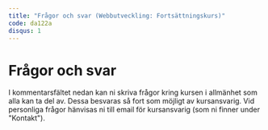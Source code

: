 ```yaml
---
title: "Frågor och svar (Webbutveckling: Fortsättningskurs)"
code: da122a
disqus: 1
---
```


# Frågor och svar

I kommentarsfältet nedan kan ni skriva frågor kring kursen i allmänhet som alla kan ta del av. Dessa besvaras så fort som möjligt av kursansvarig. Vid personliga frågor hänvisas ni till email för kursansvarig (som ni finner under "Kontakt").

